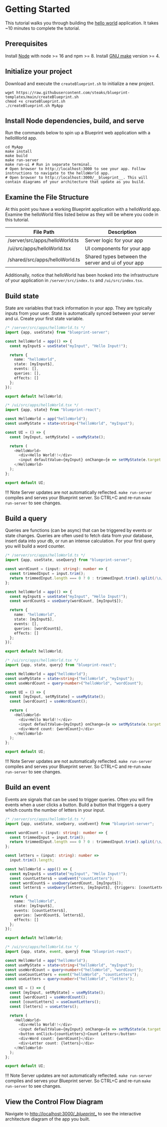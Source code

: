 # Getting Started

This tutorial walks you through building the [hello world](./examples.md#hello-world) application. It takes ~10 minutes to complete the tutorial.

## Prerequisites

Install [Node](https://nodejs.org/en/) with node >= 16 and npm >= 8. Install [GNU make](https://www.gnu.org/s/make/manual/make.html) version >= 4.

## Initialize your project 

Download and execute the `createBlueprint.sh` to initialize a new project.

```shell
wget https://raw.githubusercontent.com/steaks/blueprint-templates/main/createBlueprint.sh
chmod +x createBlueprint.sh
./createBlueprint.sh MyApp
```

## Install Node dependencies, build, and serve

Run the commands below to spin up a Blueprint web application with a helloWorld app.

```shell
cd MyApp
make install
make build
make run-server
make run-ui # Run in separate terminal. 
# Open browser to http://localhost:3000 to see your app. Follow instructions to navigate to the helloWorld app.
# Open browser to http://localhost:3000/__blueprint__. This will contain diagrams of your architecture that update as you build.
```

## Examine the File Structure

At this point you have a working Blueprint application with a helloWorld app. Examine the helloWorld files listed below as they will be where you code in this tutorial.

|File Path|Description|
|----|----|
|/server/src/apps/helloWorld.ts|Server logic for your app|
|/ui/src/apps/helloWorld.tsx|UI components for your app|
|/shared/src/apps/helloWorld.ts|Shared types between the server and ui of your app|

Additionally, notice that helloWorld has been hooked into the infrastructure of your application in `/server/src/index.ts` and `/ui/src/index.tsx`.

## Build state

State are variables that track information in your app. They are typically inputs from your user. State is automatically synced between your server and ui. Create your first state variable.

```typescript
/* /server/src/apps/helloWorld.ts */
import {app, useState} from "blueprint-server";

const helloWorld = app(() => {
  const myInput$ = useState("myInput", "Hello Input!");

  return {
    name: "helloWorld",
    state: [myInput$],
    events: [],
    queries: [],
    effects: []
  };
});

export default helloWorld;
```

```typescript
/* /ui/src/apps/helloWorld.tsx */
import {app, state} from "blueprint-react";

const HelloWorld = app("helloWorld");
const useMyState = state<string>("helloWorld", "myInput");

const UI = () => {
  const [myInput, setMyState] = useMyState();

  return (
    <HelloWorld>
      <div>Hello World!!</div>
      <input defaultValue={myInput} onChange={e => setMyState(e.target.value)} />
    </HelloWorld>
  );
};

export default UI;
```

!!! Note 
    Server updates are not automatically reflected. `make run-server` compiles and serves your Blueprint server. So CTRL+C and re-run `make run-server` to see changes.

## Build a query

Queries are functions (can be async) that can be triggered by events or state changes. Queries are often used to fetch data from your database, insert data into your db, or run an intense calculation. For your first query you will build a word counter.

```typescript
/* /server/src/apps/helloWorld.ts */
import {app, useState, useQuery} from "blueprint-server";

const wordCount = (input: string): number => {
  const trimmedInput = input.trim();
  return trimmedInput.length === 0 ? 0 : trimmedInput.trim().split(/\s/).length;
};

const helloWorld = app(() => {
  const myInput$ = useState("myInput", "Hello Input!");
  const wordCount$ = useQuery(wordCount, [myInput$]);

  return {
    name: "helloWorld",
    state: [myInput$],
    events: [],
    queries: [wordCount$],
    effects: []
  };
});

export default helloWorld;
```

```typescript
/* /ui/src/apps/helloWorld.tsx */
import {app, state, query} from "blueprint-react";

const HelloWorld = app("helloWorld");
const useMyState = state<string>("helloWorld", "myInput");
const useWordCount = query<number>("helloWorld", "wordCount");

const UI = () => {
  const [myInput, setMyState] = useMyState();
  const [wordCount] = useWordCount();

  return (
    <HelloWorld>
      <div>Hello World!!</div>
      <input defaultValue={myInput} onChange={e => setMyState(e.target.value)} />
      <div>Word count: {wordCount}</div>
    </HelloWorld>
  );
};

export default UI;
```

!!! Note
    Server updates are not automatically reflected. `make run-server` compiles and serves your Blueprint server. So CTRL+C and re-run `make run-server` to see changes.

## Build an event

Events are signals that can be used to trigger queries. Often you will fire events when a user clicks a button. Build a button that triggers a query which counts the number of letters in your input.

```typescript
/* /server/src/apps/helloWorld.ts */
import {app, useState, useQuery, useEvent} from "blueprint-server";

const wordCount = (input: string): number => {
  const trimmedInput = input.trim();
  return trimmedInput.length === 0 ? 0 : trimmedInput.trim().split(/\s/).length;
};

const letters = (input: string): number =>
  input.trim().length;

const helloWorld = app(() => {
  const myInput$ = useState("myInput", "Hello Input!");
  const countLetters$ = useEvent("countLetters");
  const wordCount$ = useQuery(wordCount, [myInput$]);
  const letters$ = useQuery(letters, [myInput$], {triggers: [countLetters$]});

  return {
    name: "helloWorld",
    state: [myInput$],
    events: [countLetters$],
    queries: [wordCount$, letters$],
    effects: []
  };
});

export default helloWorld;
```


```typescript
/* /ui/src/apps/helloWorld.tsx */
import {app, state, event, query} from "blueprint-react";

const HelloWorld = app("helloWorld");
const useMyState = state<string>("helloWorld", "myInput");
const useWordCount = query<number>("helloWorld", "wordCount");
const useCountLetters = event("helloWorld", "countLetters");
const useLetters = query<number>("helloWorld", "letters");

const UI = () => {
  const [myInput, setMyState] = useMyState();
  const [wordCount] = useWordCount();
  const [countLetters] = useCountLetters();
  const [letters] = useLetters();

  return (
    <HelloWorld>
      <div>Hello World!!</div>
      <input defaultValue={myInput} onChange={e => setMyState(e.target.value)}/>
      <button onClick={countLetters}>Count Letters</button>
      <div>Word count: {wordCount}</div>
      <div>Letter count: {letters}</div>
    </HelloWorld>
  );
};

export default UI;
```

!!! Note
    Server updates are not automatically reflected. `make run-server` compiles and serves your Blueprint server. So CTRL+C and re-run `make run-server` to see changes.

## View the Control Flow Diagram

Navigate to [http://localhost:3000/\__blueprint__](http://localhost:3000/__blueprint__) to see the interactive architecture diagram of the app you built.
